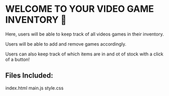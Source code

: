 # WELCOME TO YOUR VIDEO GAME INVENTORY 🌟

Here, users will be able to keep track of all videos games in their inventory.

Users will be able to add and remove games accordingly.

Users can also keep track of which items are in and ot of stock with a click of a button!

## Files Included:
  index.html
  main.js
  style.css
